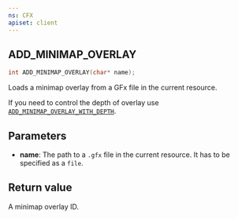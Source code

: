 ```yaml
---
ns: CFX
apiset: client
---
```

## ADD_MINIMAP_OVERLAY

```c
int ADD_MINIMAP_OVERLAY(char* name);
```

Loads a minimap overlay from a GFx file in the current resource.

If you need to control the depth of overlay use [`ADD_MINIMAP_OVERLAY_WITH_DEPTH`](#_0xED0935B5).

## Parameters
* **name**: The path to a `.gfx` file in the current resource. It has to be specified as a `file`.

## Return value
A minimap overlay ID.
